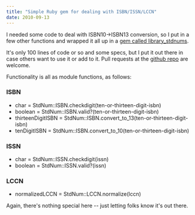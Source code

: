 ```yaml
---
title: "Simple Ruby gem for dealing with ISBN/ISSN/LCCN"
date: 2010-09-13
---
```


I needed some code to deal with ISBN10->ISBN13 conversion, so I put in a few other functions and wrapped it all up in a [gem called library_stdnums](http://rubygems.org/gems/library_stdnums).

It's only 100 lines of code or so and some specs, but I put it out there in case others want to use it or add to it. Pull requests at the [github repo](http://github.com/billdueber/library_stdnums) are welcome.


Functionality is all as module functions, as follows:

### ISBN

* char = StdNum::ISBN.checkdigit(ten-or-thirteen-digit-isbn)
* boolean = StdNum::ISBN.valid?(ten-or-thirteen-digit-isbn)
* thirteenDigitISBN = StdNum::ISBN.convert_to_13(ten-or-thirteen-digit-isbn)
* tenDigitISBN = StdNum::ISBN.convert_to_10(ten-or-thirteen-digit-isbn)

### ISSN

* char = StdNum::ISSN.checkdigit(issn)
* boolean = StdNum::ISSN.valid?(issn)

### LCCN

* normalizedLCCN = StdNum::LCCN.normalize(lccn)

Again, there's nothing special here -- just letting folks know it's out there.
